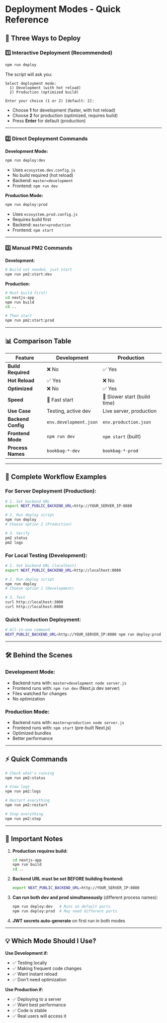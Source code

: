 # Deployment Modes - Quick Reference

## 🎯 Three Ways to Deploy

### 1️⃣ **Interactive Deployment (Recommended)**
```bash
npm run deploy
```
The script will ask you:
```
Select deployment mode:
  1) Development (with hot reload)
  2) Production (optimized build)

Enter your choice (1 or 2) [default: 2]:
```
- Choose **1** for development (faster, with hot reload)
- Choose **2** for production (optimized, requires build)
- Press **Enter** for default (production)

---

### 2️⃣ **Direct Deployment Commands**

**Development Mode:**
```bash
npm run deploy:dev
```
- Uses `ecosystem.dev.config.js`
- No build required (hot reload)
- Backend: `master=development`
- Frontend: `npm run dev`

**Production Mode:**
```bash
npm run deploy:prod
```
- Uses `ecosystem.prod.config.js`
- Requires build first
- Backend: `master=production`
- Frontend: `npm start`

---

### 3️⃣ **Manual PM2 Commands**

**Development:**
```bash
# Build not needed, just start
npm run pm2:start:dev
```

**Production:**
```bash
# Must build first!
cd nextjs-app
npm run build
cd ..

# Then start
npm run pm2:start:prod
```

---

## 📊 Comparison Table

| Feature | Development | Production |
|---------|------------|------------|
| **Build Required** | ❌ No | ✅ Yes |
| **Hot Reload** | ✅ Yes | ❌ No |
| **Optimized** | ❌ No | ✅ Yes |
| **Speed** | 🚀 Fast start | 🐢 Slower start (build time) |
| **Use Case** | Testing, active dev | Live server, production |
| **Backend Config** | `env.development.json` | `env.production.json` |
| **Frontend Mode** | `npm run dev` | `npm start` (built) |
| **Process Names** | `bookbag-*-dev` | `bookbag-*-prod` |

---

## 🔄 Complete Workflow Examples

### **For Server Deployment (Production):**

```bash
# 1. Set backend URL
export NEXT_PUBLIC_BACKEND_URL=http://YOUR_SERVER_IP:8080

# 2. Run deploy script
npm run deploy
# Choose option 2 (Production)

# 3. Verify
pm2 status
pm2 logs
```

### **For Local Testing (Development):**

```bash
# 1. Set backend URL (localhost)
export NEXT_PUBLIC_BACKEND_URL=http://localhost:8080

# 2. Run deploy script
npm run deploy
# Choose option 1 (Development)

# 3. Test
curl http://localhost:3000
curl http://localhost:8080
```

### **Quick Production Deployment:**

```bash
# All-in-one command
NEXT_PUBLIC_BACKEND_URL=http://YOUR_SERVER_IP:8080 npm run deploy:prod
```

---

## 🛠️ Behind the Scenes

### **Development Mode:**
- Backend runs with: `master=development node server.js`
- Frontend runs with: `npm run dev` (Next.js dev server)
- Files watched for changes
- No optimization

### **Production Mode:**
- Backend runs with: `master=production node server.js`
- Frontend runs with: `npm start` (pre-built Next.js)
- Optimized bundles
- Better performance

---

## ⚡ Quick Commands

```bash
# Check what's running
npm run pm2:status

# View logs
npm run pm2:logs

# Restart everything
npm run pm2:restart

# Stop everything
npm run pm2:stop
```

---

## 🚨 Important Notes

1. **Production requires build:**
   ```bash
   cd nextjs-app
   npm run build
   cd ..
   ```

2. **Backend URL must be set BEFORE building frontend:**
   ```bash
   export NEXT_PUBLIC_BACKEND_URL=http://YOUR_SERVER_IP:8080
   ```

3. **Can run both dev and prod simultaneously** (different process names):
   ```bash
   npm run deploy:dev   # Runs on default ports
   npm run deploy:prod  # May need different ports
   ```

4. **JWT secrets auto-generate** on first run in both modes

---

## 💡 Which Mode Should I Use?

**Use Development if:**
- ✅ Testing locally
- ✅ Making frequent code changes
- ✅ Want instant reload
- ✅ Don't need optimization

**Use Production if:**
- ✅ Deploying to a server
- ✅ Want best performance
- ✅ Code is stable
- ✅ Real users will access it

